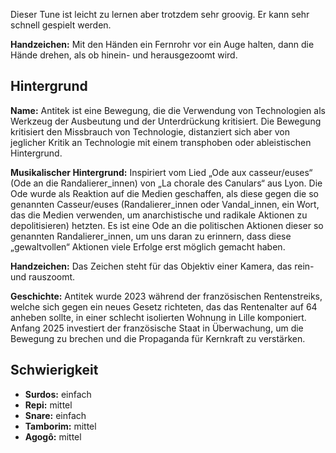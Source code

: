 Dieser Tune ist leicht zu lernen aber trotzdem sehr groovig. Er kann sehr
schnell gespielt werden.

**Handzeichen:** Mit den Händen ein Fernrohr vor ein Auge halten, dann die Hände
drehen, als ob hinein- und herausgezoomt wird.

## Hintergrund
**Name:** Antitek ist eine Bewegung, die die Verwendung von Technologien als
Werkzeug der Ausbeutung und der Unterdrückung kritisiert. Die Bewegung
kritisiert den Missbrauch von Technologie, distanziert sich aber von jeglicher
Kritik an Technologie mit einem transphoben oder ableistischen Hintergrund.

**Musikalischer Hintergrund:** Inspiriert vom Lied „Ode aux casseur/euses“ (Ode
an die Randalierer_innen) von „La chorale des Canulars“ aus Lyon. Die Ode wurde
als Reaktion auf die Medien geschaffen, als diese gegen die so genannten
Casseur/euses (Randalierer_innen oder Vandal_innen, ein Wort, das die Medien
verwenden, um anarchistische und radikale Aktionen zu depolitisieren) hetzten.
Es ist eine Ode an die politischen Aktionen dieser so genannten
Randalierer_innen, um uns daran zu erinnern, dass diese „gewaltvollen“ Aktionen
viele Erfolge erst möglich gemacht haben.

**Handzeichen:** Das Zeichen steht für das Objektiv einer Kamera, das rein- und
rauszoomt.

**Geschichte:** Antitek wurde 2023 während der französischen Rentenstreiks,
welche sich gegen ein neues Gesetz richteten, das das Rentenalter auf 64 anheben
sollte, in einer schlecht isolierten Wohnung in Lille komponiert. Anfang 2025
investiert der französische Staat in Überwachung, um die Bewegung zu brechen und
die Propaganda für Kernkraft zu verstärken.

## Schwierigkeit

* **Surdos:** einfach
* **Repi:** mittel
* **Snare:** einfach
* **Tamborim:** mittel
* **Agogô:** mittel
